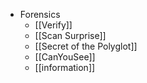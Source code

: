 - Forensics
	- [[Verify]]
	- [[Scan Surprise]]
	- [[Secret of the Polyglot]]
	- [[CanYouSee]]
	- [[information]]